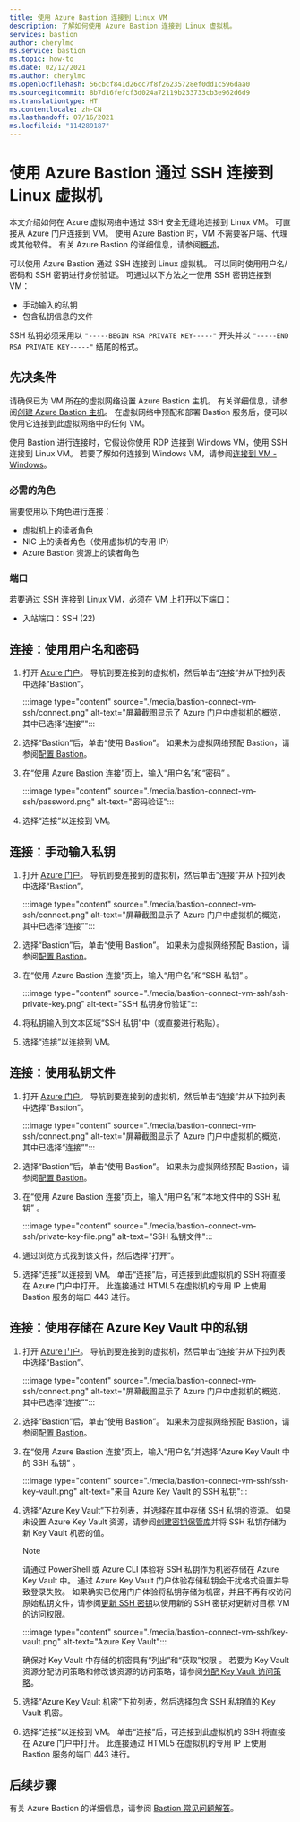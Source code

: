 ```yaml
---
title: 使用 Azure Bastion 连接到 Linux VM
description: 了解如何使用 Azure Bastion 连接到 Linux 虚拟机。
services: bastion
author: cherylmc
ms.service: bastion
ms.topic: how-to
ms.date: 02/12/2021
ms.author: cherylmc
ms.openlocfilehash: 56cbcf841d26cc7f8f26235728ef0dd1c596daa0
ms.sourcegitcommit: 8b7d16fefcf3d024a72119b233733cb3e962d6d9
ms.translationtype: HT
ms.contentlocale: zh-CN
ms.lasthandoff: 07/16/2021
ms.locfileid: "114289187"
---
```

# <a name="connect-using-ssh-to-a-linux-virtual-machine-using-azure-bastion"></a>使用 Azure Bastion 通过 SSH 连接到 Linux 虚拟机

本文介绍如何在 Azure 虚拟网络中通过 SSH 安全无缝地连接到 Linux VM。 可直接从 Azure 门户连接到 VM。 使用 Azure Bastion 时，VM 不需要客户端、代理或其他软件。 有关 Azure Bastion 的详细信息，请参阅[概述](bastion-overview.md)。

可以使用 Azure Bastion 通过 SSH 连接到 Linux 虚拟机。 可以同时使用用户名/密码和 SSH 密钥进行身份验证。 可通过以下方法之一使用 SSH 密钥连接到 VM：

* 手动输入的私钥
* 包含私钥信息的文件

SSH 私钥必须采用以 `"-----BEGIN RSA PRIVATE KEY-----"` 开头并以 `"-----END RSA PRIVATE KEY-----"` 结尾的格式。

## <a name="prerequisites"></a>先决条件

请确保已为 VM 所在的虚拟网络设置 Azure Bastion 主机。 有关详细信息，请参阅[创建 Azure Bastion 主机](./tutorial-create-host-portal.md)。 在虚拟网络中预配和部署 Bastion 服务后，便可以使用它连接到此虚拟网络中的任何 VM。 

使用 Bastion 进行连接时，它假设你使用 RDP 连接到 Windows VM，使用 SSH 连接到 Linux VM。 若要了解如何连接到 Windows VM，请参阅[连接到 VM - Windows](bastion-connect-vm-rdp.md)。

### <a name="required-roles"></a>必需的角色

需要使用以下角色进行连接：

* 虚拟机上的读者角色
* NIC 上的读者角色（使用虚拟机的专用 IP）
* Azure Bastion 资源上的读者角色

### <a name="ports"></a>端口

若要通过 SSH 连接到 Linux VM，必须在 VM 上打开以下端口：

* 入站端口：SSH (22)

## <a name="connect-using-username-and-password"></a><a name="username"></a>连接：使用用户名和密码

1. 打开 [Azure 门户](https://portal.azure.com)。 导航到要连接到的虚拟机，然后单击“连接”并从下拉列表中选择“Bastion”。

   :::image type="content" source="./media/bastion-connect-vm-ssh/connect.png" alt-text="屏幕截图显示了 Azure 门户中虚拟机的概览，其中已选择“连接”":::
1. 选择“Bastion”后，单击“使用 Bastion”。 如果未为虚拟网络预配 Bastion，请参阅[配置 Bastion](./quickstart-host-portal.md)。
1. 在“使用 Azure Bastion 连接”页上，输入“用户名”和“密码”  。

   :::image type="content" source="./media/bastion-connect-vm-ssh/password.png" alt-text="密码验证":::
1. 选择“连接”以连接到 VM。

## <a name="connect-manually-enter-a-private-key"></a><a name="privatekey"></a>连接：手动输入私钥

1. 打开 [Azure 门户](https://portal.azure.com)。 导航到要连接到的虚拟机，然后单击“连接”并从下拉列表中选择“Bastion”。

   :::image type="content" source="./media/bastion-connect-vm-ssh/connect.png" alt-text="屏幕截图显示了 Azure 门户中虚拟机的概览，其中已选择“连接”":::
1. 选择“Bastion”后，单击“使用 Bastion”。 如果未为虚拟网络预配 Bastion，请参阅[配置 Bastion](./quickstart-host-portal.md)。
1. 在“使用 Azure Bastion 连接”页上，输入“用户名”和“SSH 私钥”  。

   :::image type="content" source="./media/bastion-connect-vm-ssh/ssh-private-key.png" alt-text="SSH 私钥身份验证":::
1. 将私钥输入到文本区域“SSH 私钥”中（或直接进行粘贴）。
1. 选择“连接”以连接到 VM。

## <a name="connect-using-a-private-key-file"></a><a name="ssh"></a>连接：使用私钥文件

1. 打开 [Azure 门户](https://portal.azure.com)。 导航到要连接到的虚拟机，然后单击“连接”并从下拉列表中选择“Bastion”。

   :::image type="content" source="./media/bastion-connect-vm-ssh/connect.png" alt-text="屏幕截图显示了 Azure 门户中虚拟机的概览，其中已选择“连接”":::
1. 选择“Bastion”后，单击“使用 Bastion”。 如果未为虚拟网络预配 Bastion，请参阅[配置 Bastion](./quickstart-host-portal.md)。
1. 在“使用 Azure Bastion 连接”页上，输入“用户名”和“本地文件中的 SSH 私钥”  。

   :::image type="content" source="./media/bastion-connect-vm-ssh/private-key-file.png" alt-text="SSH 私钥文件":::

1. 通过浏览方式找到该文件，然后选择“打开”。
1. 选择“连接”以连接到 VM。 单击“连接”后，可连接到此虚拟机的 SSH 将直接在 Azure 门户中打开。 此连接通过 HTML5 在虚拟机的专用 IP 上使用 Bastion 服务的端口 443 进行。

## <a name="connect-using-a-private-key-stored-in-azure-key-vault"></a><a name="akv"></a>连接：使用存储在 Azure Key Vault 中的私钥

1. 打开 [Azure 门户](https://portal.azure.com)。 导航到要连接到的虚拟机，然后单击“连接”并从下拉列表中选择“Bastion”。

   :::image type="content" source="./media/bastion-connect-vm-ssh/connect.png" alt-text="屏幕截图显示了 Azure 门户中虚拟机的概览，其中已选择“连接”":::
1. 选择“Bastion”后，单击“使用 Bastion”。 如果未为虚拟网络预配 Bastion，请参阅[配置 Bastion](./quickstart-host-portal.md)。
1. 在“使用 Azure Bastion 连接”页上，输入“用户名”并选择“Azure Key Vault 中的 SSH 私钥”  。

   :::image type="content" source="./media/bastion-connect-vm-ssh/ssh-key-vault.png" alt-text="来自 Azure Key Vault 的 SSH 私钥":::
1. 选择“Azure Key Vault”下拉列表，并选择在其中存储 SSH 私钥的资源。 如果未设置 Azure Key Vault 资源，请参阅[创建密钥保管库](../key-vault/secrets/quick-create-powershell.md)并将 SSH 私钥存储为新 Key Vault 机密的值。

   >[!NOTE]
   >请通过 PowerShell 或 Azure CLI 体验将 SSH 私钥作为机密存储在 Azure Key Vault 中。 通过 Azure Key Vault 门户体验存储私钥会干扰格式设置并导致登录失败。 如果确实已使用门户体验将私钥存储为机密，并且不再有权访问原始私钥文件，请参阅[更新 SSH 密钥](../virtual-machines/extensions/vmaccess.md#update-ssh-key)以使用新的 SSH 密钥对更新对目标 VM 的访问权限。
   >

   :::image type="content" source="./media/bastion-connect-vm-ssh/key-vault.png" alt-text="Azure Key Vault":::

   确保对 Key Vault 中存储的机密具有“列出”和“获取”权限 。 若要为 Key Vault 资源分配访问策略和修改该资源的访问策略，请参阅[分配 Key Vault 访问策略](../key-vault/general/assign-access-policy-portal.md)。
1. 选择“Azure Key Vault 机密”下拉列表，然后选择包含 SSH 私钥值的 Key Vault 机密。
3. 选择“连接”以连接到 VM。 单击“连接”后，可连接到此虚拟机的 SSH 将直接在 Azure 门户中打开。 此连接通过 HTML5 在虚拟机的专用 IP 上使用 Bastion 服务的端口 443 进行。

## <a name="next-steps"></a>后续步骤

有关 Azure Bastion 的详细信息，请参阅 [Bastion 常见问题解答](bastion-faq.md)。